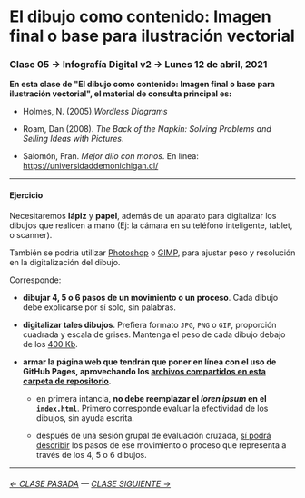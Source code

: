 # El dibujo como contenido: Imagen final o base para ilustración vectorial

### Clase 05 → Infografía Digital v2 → Lunes 12 de abril, 2021

**En esta clase de "El dibujo como contenido: Imagen final o base para ilustración vectorial", el material de consulta principal es:**

- Holmes, N. (2005).*Wordless Diagrams*

- Roam, Dan (2008). *The Back of the Napkin: Solving Problems and Selling Ideas with Pictures*.

- Salomón, Fran. *Mejor dilo con monos*. En línea: https://universidaddemonichigan.cl/

- - - - - - - - - - - - - - - - - - - - - - - - - - - - - - - - 

#### Ejercicio

Necesitaremos **lápiz** y **papel**, además de un aparato para digitalizar los dibujos que realicen a mano (Ej: la cámara en su teléfono inteligente, tablet, o scanner).

También se podría utilizar [Photoshop](https://www.adobe.com/la/products/photoshop.html) o [GIMP](https://www.gimp.org/), para ajustar peso y resolución en la digitalización del dibujo.

Corresponde:

- **dibujar 4, 5 o 6 pasos de un movimiento o un proceso**. Cada dibujo debe explicarse por sí solo, sin palabras.

- **digitalizar tales dibujos**. Prefiera formato `JPG`, `PNG` o `GIF`, proporción cuadrada y escala de grises. Mantenga el peso de cada dibujo debajo de los [400 Kb](https://nbadiola.com/peso-ideal-fotografia-para-web/).

- **armar la página web que tendrán que poner en línea con el uso de GitHub Pages, aprovechando los [archivos compartidos en esta carpeta de repositorio](https://profesorfaco.github.io/dno075-2021/clase-05/)**. 

  - en primera intancia, **no debe reemplazar el *loren ipsum* en el `index.html`**. Primero corresponde evaluar la efectividad de los dibujos, sin ayuda escrita.

  - después de una sesión grupal de evaluación cruzada, [sí podrá describir](https://youtu.be/iEB3oILm-qQ?t=2024) los pasos de ese movimiento o proceso que representa a través de los 4, 5 o 6 dibujos.

- - - - - - - -

###### [← CLASE PASADA](https://github.com/profesorfaco/dno075-2021/tree/main/clase-04) — [CLASE SIGUIENTE →](https://github.com/profesorfaco/dno075-2021/tree/main/clase-06) 

